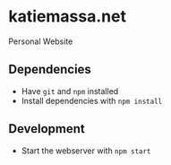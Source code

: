 # katiemassa.net
Personal Website

## Dependencies
- Have `git` and `npm` installed
- Install dependencies with `npm install`

## Development
- Start the webserver with `npm start`